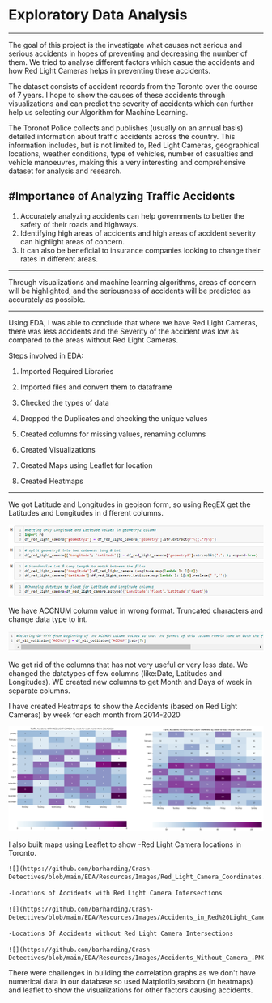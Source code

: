 # Exploratory Data Analysis
----
The goal of this project is the investigate what causes not serious and serious accidents in hopes of preventing and decreasing the number of them. We tried to analyse different factors which casue the accidents and how Red Light Cameras helps in preventing these accidents.

The dataset consists of accident records from the Toronto over the course of 7 years. I hope to show the causes of these accidents through visualizations and can predict the severity of accidents which can further help us selecting our Algorithm for Machine Learning.

The Toronot Police collects and publishes (usually on an annual basis) detailed information about traffic accidents across the country. This information includes, but is not limited to, Red Light Cameras, geographical locations, weather conditions, type of vehicles, number of casualties and vehicle manoeuvres, making this a very interesting and comprehensive dataset for analysis and research.

#Importance of Analyzing Traffic Accidents
----
1) Accurately analyzing accidents can help governments to better the safety of their roads and highways. 
2) Identifying high areas of accidents and high areas of accident severity can highlight areas of concern.
3) It can also be beneficial to insurance companies looking to change their rates in different areas. 


----

Through visualizations and machine learning algorithms, areas of concern will be highlighted, and  the seriousness of accidents will be predicted as accurately as possible. 

----

Using EDA, I was able to conclude that where we have Red Light Cameras, there was less accidents and the Severity of the accident was low as compared to the areas without Red Light Cameras.

Steps involved in EDA:

1. Imported Required Libraries

1. Imported files and convert them to dataframe

1. Checked the types of data

1. Dropped the Duplicates and checking the unique values

1. Created columns for missing values, renaming columns

1. Created Visualizations

1. Created Maps using Leaflet for location

1. Created Heatmaps

  
----
We got Latitude and Longitudes in geojson form, so using RegEX get the Latitudes and Longitudes in different columns. 

![](https://github.com/barharding/Crash-Detectives/blob/main/EDA/Resources/Images/lat_long.PNG)

We have ACCNUM column value in wrong format. Truncated characters and change data type to int.

![](https://github.com/barharding/Crash-Detectives/blob/main/EDA/Resources/Images/ACCNUM.png)

We get rid of the columns that has not very useful or very less data. We changed the datatypes of few columns (like:Date, Latitudes and Longitudes). WE created new columns to get Month and Days of week in separate columns.

I have created Heatmaps to show the Accidents (based on Red Light Cameras) by week for each month from 2014-2020

![](https://github.com/barharding/Crash-Detectives/blob/main/EDA/Resources/Images/Heat_Map_With_Without_Camera.png)

I also built maps using Leaflet to show 
	-Red Light Camera locations in Toronto.
	
	![](https://github.com/barharding/Crash-Detectives/blob/main/EDA/Resources/Images/Red_Light_Camera_Coordinates.PNG)
	
	-Locations of Accidents with Red Light Camera Intersections
	
	![](https://github.com/barharding/Crash-Detectives/blob/main/EDA/Resources/Images/Accidents_in_Red%20Light_Camera_area.PNG)
	
	-Locations Of Accidents without Red Light Camera Intersections
	
	![](https://github.com/barharding/Crash-Detectives/blob/main/EDA/Resources/Images/Accidents_Without_Camera_.PNG)

There were challenges in building the correlation graphs as we don't have numerical data in our database so used Matplotlib,seaborn (in heatmaps) and leaflet to show the visualizations for other factors causing accidents.









